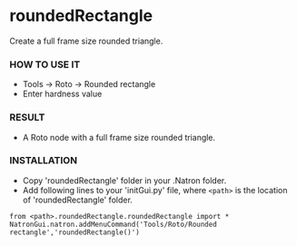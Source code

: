 # roundedRectangle

Create a full frame size rounded triangle.

### HOW TO USE IT

* Tools -> Roto -> Rounded rectangle
* Enter hardness value

### RESULT

* A Roto node with a full frame size rounded triangle.

### INSTALLATION

* Copy 'roundedRectangle' folder in your .Natron folder.
* Add following lines to your 'initGui.py' file, where ``<path>`` is the location of 'roundedRectangle' folder.

```
from <path>.roundedRectangle.roundedRectangle import *
NatronGui.natron.addMenuCommand('Tools/Roto/Rounded rectangle','roundedRectangle()')
```